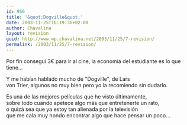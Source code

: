 ```yaml
---
id: 956
title: '&quot;Dogville&quot;'
date: 2003-11-25T16:19:36+02:00
author: Chavalina
layout: revision
guid: http://www.wp.chavalina.net/2003/11/25/7-revision/
permalink: /2003/11/25/7-revision/
---
```

Por fin consegu&iacute; 3&euro; para ir al cine, la econom&iacute;a del estudiante es lo que tiene&#8230;

Y me hab&iacute;an hablado mucho de "Dogville", de Lars  
von Trier, algunos no muy bien pero yo la recomiendo sin dudarlo.

Es una de las mejores pel&iacute;culas que he visto &uacute;ltimamente,  
sobre todo cuando apetece algo m&aacute;s que entretenerte un rato,  
o quiz&aacute; sea que ya estoy tan alienada por la televisi&oacute;n  
que me cala muy hondo encontrar algo que hace pensar un poco&#8230;